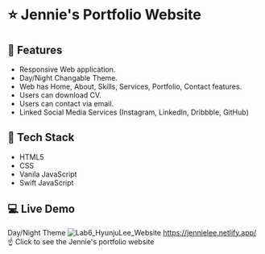 # ⭐ Jennie's Portfolio Website

## 🌱 Features 
- Responsive Web application. 
- Day/Night Changable Theme.
- Web has Home, About, Skills, Services, Portfolio, Contact features.
- Users can download CV.
- Users can contact via email.
- Linked Social Media Services (Instagram, LinkedIn, Dribbble, GitHub)

## 📌 Tech Stack
- HTML5
- CSS
- Vanila JavaScript
- Swift JavaScript

## :computer: Live Demo
Day/Night Theme
![Lab6_HyunjuLee_Website](https://user-images.githubusercontent.com/97131199/180634304-1cde9594-4fed-405e-a59f-8e348cb99cb2.jpg)
https://jennielee.netlify.app/ <br>
:point_up: Click to see the Jennie's portfolio website
